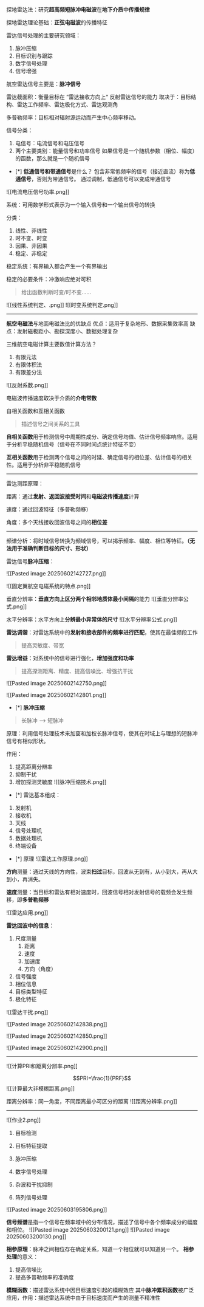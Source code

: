 
探地雷达法：研究**超高频短脉冲电磁波**在**地下介质中传播规律**

探地雷达理论基础：**正弦电磁波**的传播特征

雷达信号处理的主要研究领域：
1. 脉冲压缩
2. 目标识别与跟踪
3. 数字信号处理
4. 信号增强

航空雷达信号主要是：**脉冲信号**

雷达截面积：衡量目标在 ”雷达接收方向上“ 反射雷达信号的能力
取决于：目标结构、雷达工作频率、雷达极化方式、雷达观测角

多普勒频率：目标相对辐射源运动而产生中心频率移动。

信号分类：
1. 电信号：电流信号和电压信号
2. 两个主要类别：能量信号和功率信号
如果信号是一个随机参数（相位、幅度）的函数，那么就是一个随机信号

 - [*] **低通信号和带通信号**是什么？
包含非常低频率的信号（接近直流）称为**低通信号**，否则为带通信号。
通过调制，低通信号可以变成带通信号

![[电流电压信号功率.png]]

系统：可用数学形式表示为一个输入信号和一个输出信号的转换

分类：
1. 线性、非线性
2. 时不变、时变
3. 因果、非因果
4. 稳定、非稳定

稳定系统：有界输入都会产生一个有界输出

稳定的必要条件：冲激响应绝对可积

>给出函数判断时变/时不变……

![[线性系统判定、.png]]
![[时变系统判定.png]]

---
**航空电磁法**与地面电磁法比的优缺点
优点：适用于复杂地形、数据采集效率高
缺点：发射磁极距小、勘探深度小、数据处理复杂

三维航空电磁计算主要数值计算方法？
1. 有限元法
2. 有限体积法
3. 有限差分法

![[反射系数.png]]

电磁波传播速度取决于介质的**介电常数**

自相关函数和互相关函数
>描述信号之间关系的工具

**自相关函数**用于检测信号中周期性成分、确定信号均值、估计信号频率响应。适用于分析平稳随机信号（信号在不同时间点统计特征不变）

**互相关函数**用于检测两个信号之间的时延、确定信号的相位差、估计信号的相关性。适用于分析非平稳随机信号


---

雷达测距原理：

距离：通过**发射、返回波接受时间**和**电磁波传播速度**计算

速度：通过回波特征（多普勒频移）

角度：多个天线接收回波信号之间的**相位差**


---

频谱分析：将时域信号转换为频域信号，可以揭示频率、幅度、相位等特征。**（无法用于准确判断目标的尺寸、形状）**

雷达信号**脉冲压缩**：

![[Pasted image 20250602142727.png]]


![[固定翼航空电磁系统的特点.png]]

垂直分辨率：**垂直方向上区分两个相邻地质体最小间隔**的能力
![[垂直分辨率公式.png]]

水平分辨率：水平方向上**分辨最小异常体的尺寸** 
![[水平分辨率公式.png]]


**雷达调谐**：对雷达系统中的**发射和接收部件的频率进行匹配**，使其在最佳频段工作
>提高灵敏度、带宽

**雷达增益**：对系统中的信号进行强化，**增加强度和功率**
>提高探测距离、精度、提高信噪比、增强抗干扰

![[Pasted image 20250602142750.png]]

![[Pasted image 20250602142801.png]]

- [*] **脉冲压缩**
>长脉冲 --> 短脉冲

原理：利用信号处理技术来加窗和加权长脉冲信号，使其在时域上与理想的短脉冲信号有相似形状。

作用：
1. 提高距离分辨率
2. 抑制干扰
3. 增加探测灵敏度
![[脉冲压缩技术.png]]

- [*] 雷达基本组成：
1. 发射机
2. 接收机
3. 天线
4. 信号处理机
5. 数据处理机
6. 终端设备

- [*] 原理
![[雷达工作原理.png]]

**方向**测量：通过天线的方向性，波束**扫过**目标，回波从无到有，从小到大，再从大到小，再消失。

**速度**测量：当目标和雷达有相对速度时，回波信号相对发射信号的载频会发生频移，即**多普勒频移**


![[雷达应用.png]]

**雷达回波中的信息**：
1. 尺度测量
	1. 距离
	2. 速度
	3. 加速度
	4. 方向（角度）
2. 信号强度
3. 相位信息
4. 目标类型特征
5. 极化特征

![[雷达干扰.png]]

![[Pasted image 20250602142838.png]]

![[Pasted image 20250602142850.png]]

![[Pasted image 20250602142900.png]]

---

![[计算PRI和距离分辨率.png]]

$$PRI=\frac{1}{PRF}$$
![[计算最大非模糊距离.png]]


距离分辨率：同一角度，不同距离最小可区分的距离
![[距离分辨率.png]]

---

![[作业2.png]]
1. 目标检测
2. 目标特征提取

3. 脉冲压缩

4. 数字信号处理

5. 杂波和干扰抑制
6. 阵列信号处理


![[Pasted image 20250603195806.png]]

**信号频谱**是指一个信号在频率域中的分布情况，描述了信号中各个频率成分的幅度和相位。
![[Pasted image 20250603200121.png]]
![[Pasted image 20250603200130.png]]

**相参原理**：脉冲之间相位存在确定关系，知道一个相位就可以知道另一个。
**相参处理**的意义：
1. 提高信噪比
2. 提高多普勒频率的准确度

**模糊函数**：描述雷达系统中因目标速度引起的模糊效应
其中**脉冲累积函数**被广泛应用，作用：描述雷达系统中由于目标速度而产生的测量不精准性